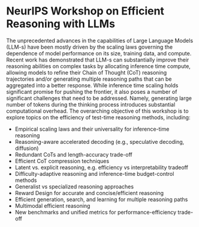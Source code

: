 # NeurIPS Workshop on Efficient Reasoning with LLMs

The unprecedented advances in the capabilities of Large Language Models (LLM-s) have been mostly driven by the scaling laws governing the dependence of model performance on its size, training data, and compute. Recent work has demonstrated that LLM-s can substantially improve their reasoning abilities on complex tasks by allocating inference time compute, allowing models to refine their Chain of Thought (CoT) reasoning trajectories and/or generating multiple reasoning paths that can be aggregated into a better response. While inference time scaling holds significant promise for pushing the frontier, it also poses a number of significant challenges that need to be addressed. Namely, generating large number of tokens during the thinking process introduces substantial computational overhead. The overarching objective of this workshop is to explore topics on the efficiency of test-time reasoning methods, including:

* Empirical scaling laws and their universality for inference-time reasoning
* Reasoning-aware accelerated decoding (e.g., speculative decoding, diffusion)
* Redundant CoTs and length-accuracy trade-off
* Efficient CoT compression techniques
* Latent vs. explicit reasoning, e.g. efficiency vs interpretability tradeoff
* Difficulty-adaptive reasoning and inference-time budget-control methods
* Generalist vs specialized reasoning approaches
* Reward Design for accurate and concise/efficient reasoning
* Efficient generation, search, and learning for multiple reasoning paths
* Multimodal efficient reasoning
* New benchmarks and unified metrics for performance-efficiency trade-off